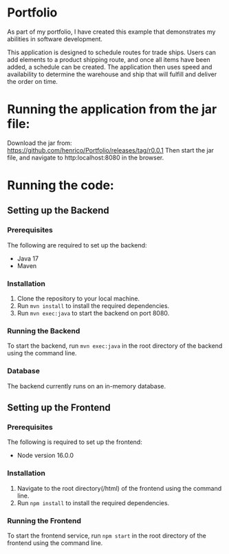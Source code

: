 # Portfolio

As part of my portfolio, I have created this example that demonstrates my abilities in software development.

This application is designed to schedule routes for trade ships. Users can add elements to a product shipping route, and once all items have been added, a schedule can be created. The application then uses speed and availability to determine the warehouse and ship that will fulfill and deliver the order on time.

# Running the application from the jar file:
Download the jar from:
https://github.com/henrico/Portfolio/releases/tag/r0.0.1
Then start the jar file, and navigate to http:localhost:8080 in the browser.

# Running the code:

## Setting up the Backend

### Prerequisites

The following are required to set up the backend:

- Java 17
- Maven

### Installation

1. Clone the repository to your local machine.
2. Run `mvn install` to install the required dependencies.
3. Run `mvn exec:java` to start the backend on port 8080.

### Running the Backend

To start the backend, run `mvn exec:java` in the root directory of the backend using the command line.

### Database

The backend currently runs on an in-memory database.

## Setting up the Frontend

### Prerequisites

The following is required to set up the frontend:

- Node version 16.0.0

### Installation

1. Navigate to the root directory(/html) of the frontend using the command line.
2. Run `npm install` to install the required dependencies.

### Running the Frontend

To start the frontend service, run `npm start` in the root directory of the frontend using the command line.

